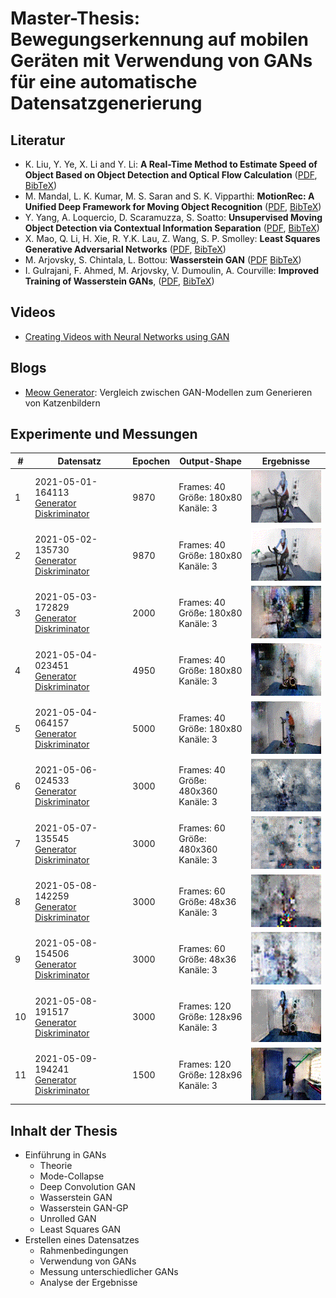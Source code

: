 # Master-Thesis: Bewegungserkennung auf mobilen Geräten mit Verwendung von GANs für eine automatische Datensatzgenerierung

## Literatur
* K. Liu, Y. Ye, X. Li and Y. Li: **A Real-Time Method to Estimate Speed of Object Based on Object Detection and Optical Flow Calculation** ([PDF](https://iopscience.iop.org/article/10.1088/1742-6596/1004/1/012003/pdf), [BibTeX](https://iopscience.iop.org/export?articleId=1742-6596/1004/1/012003&doi=10.1088/1742-6596/1004/1/012003&exportFormat=iopexport_bib&exportType=abs&navsubmit=Export+abstract))
* M. Mandal, L. K. Kumar, M. S. Saran and S. K. Vipparthi: **MotionRec: A Unified Deep Framework for Moving Object Recognition** ([PDF](https://openaccess.thecvf.com/content_WACV_2020/papers/Mandal_MotionRec_A_Unified_Deep_Framework_for_Moving_Object_Recognition_WACV_2020_paper.pdf), [BibTeX](https://openaccess.thecvf.com/content_WACV_2020/html/Mandal_MotionRec_A_Unified_Deep_Framework_for_Moving_Object_Recognition_WACV_2020_paper.html))
* Y. Yang, A. Loquercio, D. Scaramuzza, S. Soatto: **Unsupervised Moving Object Detection via Contextual Information Separation** ([PDF](https://arxiv.org/pdf/1901.03360), [BibTeX](https://arxiv.org/abs/1901.03360))
* X. Mao, Q. Li, H. Xie, R. Y.K. Lau, Z. Wang, S. P. Smolley: **Least Squares Generative Adversarial Networks** ([PDF](https://arxiv.org/pdf/1611.04076.pdf), [BibTeX](https://arxiv.org/abs/1611.04076))
* M. Arjovsky, S. Chintala, L. Bottou: **Wasserstein GAN** ([PDF](https://arxiv.org/pdf/1701.07875) [BibTeX](https://arxiv.org/abs/1701.07875))
* I. Gulrajani, F. Ahmed, M. Arjovsky, V. Dumoulin, A. Courville: **Improved Training of Wasserstein GANs**, ([PDF](https://arxiv.org/pdf/1704.00028), [BibTeX](https://arxiv.org/abs/1704.00028))

## Videos
* [Creating Videos with Neural Networks using GAN](https://www.youtube.com/watch?v=CIua95jUD_I)

## Blogs
* [Meow Generator](https://ajolicoeur.wordpress.com/cats/): Vergleich zwischen GAN-Modellen zum Generieren von Katzenbildern

## Experimente und Messungen

| #   | Datensatz | Epochen | Output-Shape | Ergebnisse |
| --- | --------- | ------- | ------------ | ---------- |
| 1 | 2021-05-01-164113 <br/> [Generator](./evaluation/2021-05-01-164113/generator.txt) <br/>[Diskriminator](./evaluation/2021-05-01-164113/discriminator.txt) | 9870 | Frames: 40 <br/> Größe: 180x80 <br/> Kanäle: 3 | ![](./evaluation/2021-05-01-164113/results.gif) |
| 2 | 2021-05-02-135730 <br/> [Generator](./evaluation/2021-05-02-135730/generator.txt) <br/>[Diskriminator](./evaluation/2021-05-02-135730/discriminator.txt) | 9870 | Frames: 40 <br/> Größe: 180x80 <br/> Kanäle: 3 | ![](./evaluation/2021-05-02-135730/results.gif) |
| 3 | 2021-05-03-172829 <br/> [Generator](./evaluation/2021-05-03-172829/generator.txt) <br/>[Diskriminator](./evaluation/2021-05-03-172829/discriminator.txt) | 2000 | Frames: 40 <br/> Größe: 180x80 <br/> Kanäle: 3 | ![](./evaluation/2021-05-03-172829/results.gif) |
| 4 | 2021-05-04-023451 <br/> [Generator](./evaluation/2021-05-04-023451/generator.txt) <br/>[Diskriminator](./evaluation/2021-05-04-023451/discriminator.txt) | 4950 | Frames: 40 <br/> Größe: 180x80 <br/> Kanäle: 3 | ![](./evaluation/2021-05-04-023451/results.gif) |
| 5 | 2021-05-04-064157 <br/> [Generator](./evaluation/2021-05-04-064157/generator.txt) <br/>[Diskriminator](./evaluation/2021-05-04-064157/discriminator.txt) | 5000 | Frames: 40 <br/> Größe: 180x80 <br/> Kanäle: 3 | ![](./evaluation/2021-05-04-064157/results.gif) |
| 6 | 2021-05-06-024533 <br/> [Generator](./evaluation/2021-05-06-024533/generator.txt) <br/>[Diskriminator](./evaluation/2021-05-06-024533/discriminator.txt) | 3000 | Frames: 40 <br/> Größe: 480x360 <br/> Kanäle: 3 | ![](./evaluation/2021-05-06-024533/results.gif) |
| 7 | 2021-05-07-135545 <br/> [Generator](./evaluation/2021-05-07-135545/generator.txt) <br/>[Diskriminator](./evaluation/2021-05-07-135545/discriminator.txt) | 3000 | Frames: 60 <br/> Größe: 480x360 <br/> Kanäle: 3 | ![](./evaluation/2021-05-07-135545/results.gif) |
| 8 | 2021-05-08-142259 <br/> [Generator](./evaluation/2021-05-08-142259/generator.txt) <br/>[Diskriminator](./evaluation/2021-05-08-142259/discriminator.txt) | 3000 | Frames: 60 <br/> Größe: 48x36 <br/> Kanäle: 3 | ![](./evaluation/2021-05-08-142259/results.gif) |
| 9 | 2021-05-08-154506 <br/> [Generator](./evaluation/2021-05-08-154506/generator.txt) <br/>[Diskriminator](./evaluation/2021-05-08-154506/discriminator.txt) | 3000 | Frames: 60 <br/> Größe: 48x36 <br/> Kanäle: 3 | ![](./evaluation/2021-05-08-154506/results.gif) |
| 10 | 2021-05-08-191517 <br/> [Generator](./evaluation/2021-05-08-191517/generator.txt) <br/>[Diskriminator](./evaluation/2021-05-08-191517/discriminator.txt) | 3000 | Frames: 120 <br/> Größe: 128x96 <br/> Kanäle: 3 | ![](./evaluation/2021-05-08-191517/results.gif) |
| 11 | 2021-05-09-194241 <br/> [Generator](./evaluation/2021-05-09-194241/generator.txt) <br/>[Diskriminator](./evaluation/2021-05-09-194241/discriminator.txt) | 1500 | Frames: 120 <br/> Größe: 128x96 <br/> Kanäle: 3 | ![](./evaluation/2021-05-09-194241/results.gif) |


## Inhalt der Thesis

* Einführung in GANs
    - Theorie
    - Mode-Collapse
    - Deep Convolution GAN
    - Wasserstein GAN
    - Wasserstein GAN-GP
    - Unrolled GAN
    - Least Squares GAN
* Erstellen eines Datensatzes
    - Rahmenbedingungen
    - Verwendung von GANs
    - Messung unterschiedlicher GANs
    - Analyse der Ergebnisse
